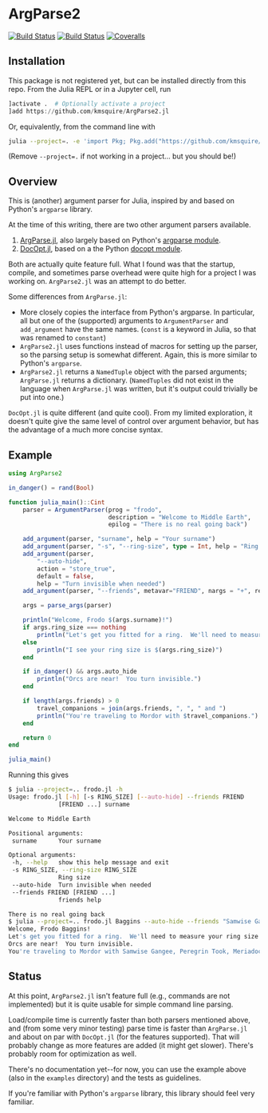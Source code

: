 # ArgParse2

<!--Uncomment the lines below when documentation becomes available-->
<!--[![Stable](https://img.shields.io/badge/docs-stable-blue.svg)](https://kmsquire.github.io/ArgParse2.jl/stable)-->
<!--[![Dev](https://img.shields.io/badge/docs-dev-blue.svg)](https://kmsquire.github.io/ArgParse2.jl/dev)-->
[![Build Status](https://travis-ci.com/kmsquire/ArgParse2.jl.svg?branch=master)](https://travis-ci.com/kmsquire/ArgParse2.jl)
[![Build Status](https://ci.appveyor.com/api/projects/status/github/kmsquire/ArgParse2.jl?svg=true)](https://ci.appveyor.com/project/kmsquire/ArgParse2-jl)
[![Coveralls](https://coveralls.io/repos/github/kmsquire/ArgParse2.jl/badge.svg?branch=master&service=github)](https://coveralls.io/github/kmsquire/ArgParse2.jl?branch=master)

## Installation

This package is not registered yet, but can be installed directly from this repo.
From the Julia REPL or in a Jupyter cell, run

```julia
]activate .  # Optionally activate a project
]add https://github.com/kmsquire/ArgParse2.jl
```

Or, equivalently, from the command line with

```bash
julia --project=. -e 'import Pkg; Pkg.add("https://github.com/kmsquire/ArgParse2.jl")'
```

(Remove `--project=.` if not working in a project... but you should be!)

## Overview

This is (another) argument parser for Julia, inspired by and based on Python's `argparse`
library.

At the time of this writing, there are two other argument parsers available.

1. [ArgParse.jl](https://github.com/carlobaldassi/ArgParse.jl/), also largely based on Python's
   [argparse module](https://docs.python.org/3/library/argparse.html).
2. [DocOpt.jl](https://github.com/docopt/DocOpt.jl), based on a the Python [docopt module](http://docopt.org/).

Both are actually quite feature full.  What I found was that the startup, compile, and
sometimes parse overhead were quite high for a project I was working on.  `ArgParse2.jl` was an
attempt to do better.

Some differences from `ArgParse.jl`:

* More closely copies the interface from Python's argparse.  In particular, all but one of the
  (supported) arguments to `ArgumentParser` and `add_argument` have the same names.  (`const`
  is a keyword in Julia, so that was renamed to `constant`)
* `ArgParse2.jl` uses functions instead of macros for setting up the parser, so the parsing
  setup is somewhat different.  Again, this is more similar to Python's `argparse`.
* `ArgParse2.jl` returns a `NamedTuple` object with the parsed arguments; `ArgParse.jl`
  returns a dictionary.  (`NamedTuples` did  not exist in the language when `ArgParse.jl` was written, but it's output could trivially be put into one.)

`DocOpt.jl` is quite different (and quite cool).  From my limited exploration, it doesn't
quite give the same level of control over argument behavior, but has the advantage of a much
more concise syntax.

## Example

```julia
using ArgParse2

in_danger() = rand(Bool)

function julia_main()::Cint
    parser = ArgumentParser(prog = "frodo",
                            description = "Welcome to Middle Earth",
                            epilog = "There is no real going back")

    add_argument(parser, "surname", help = "Your surname")
    add_argument(parser, "-s", "--ring-size", type = Int, help = "Ring size")
    add_argument(parser,
        "--auto-hide",
        action = "store_true",
        default = false,
        help = "Turn invisible when needed")
    add_argument(parser, "--friends", metavar="FRIEND", nargs = "+", required = true)

    args = parse_args(parser)

    println("Welcome, Frodo $(args.surname)!")
    if args.ring_size === nothing
        println("Let's get you fitted for a ring.  We'll need to measure your ring size.")
    else
        println("I see your ring size is $(args.ring_size)")
    end

    if in_danger() && args.auto_hide
        println("Orcs are near!  You turn invisible.")
    end

    if length(args.friends) > 0
        travel_companions = join(args.friends, ", ", " and ")
        println("You're traveling to Mordor with $travel_companions.")
    end

    return 0
end

julia_main()
```

Running this gives

```bash
$ julia --project=.. frodo.jl -h
Usage: frodo.jl [-h] [-s RING_SIZE] [--auto-hide] --friends FRIEND
              [FRIEND ...] surname

Welcome to Middle Earth

Positional arguments:
 surname      Your surname

Optional arguments:
 -h, --help   show this help message and exit
 -s RING_SIZE, --ring-size RING_SIZE
              Ring size
 --auto-hide  Turn invisible when needed
 --friends FRIEND [FRIEND ...]
              friends help

There is no real going back
$ julia --project=.. frodo.jl Baggins --auto-hide --friends "Samwise Gangee" "Peregrin Took" "Meriadoc Brandybuck" "Fredegar Bolger"
Welcome, Frodo Baggins!
Let's get you fitted for a ring.  We'll need to measure your ring size.
Orcs are near!  You turn invisible.
You're traveling to Mordor with Samwise Gangee, Peregrin Took, Meriadoc Brandybuck and Fredegar Bolger.
```

## Status

At this point, `ArgParse2.jl` isn't feature full (e.g., commands are not implemented) but it is
quite usable for simple command line parsing.

Load/compile time is currently faster than both parsers mentioned above, and (from some very
minor testing) parse time is faster than `ArgParse.jl` and about on par with `DocOpt.jl` (for
the features supported).  That will probably change as more features are added (it might get slower).
There's probably room for optimization as well.

There's no documentation yet--for now, you can use the example above (also in the `examples`
directory) and the tests as guidelines.

If you're familiar with Python's `argparse` library,
this library should feel very familiar.

